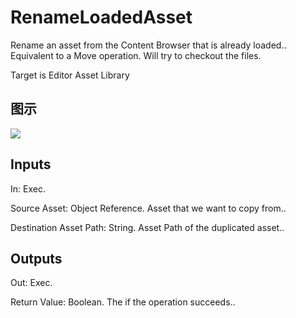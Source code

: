 # RenameLoadedAsset

Rename an asset from the Content Browser that is already loaded.. Equivalent to a Move operation. Will try to checkout the files.

Target is Editor Asset Library

## 图示

![]($-20221218-18472900.png)

## Inputs

In: Exec.

Source Asset: Object Reference. Asset that we want to copy from..

Destination Asset Path: String. Asset Path of the duplicated asset..  

## Outputs

Out: Exec.

Return Value: Boolean. The if the operation succeeds..

